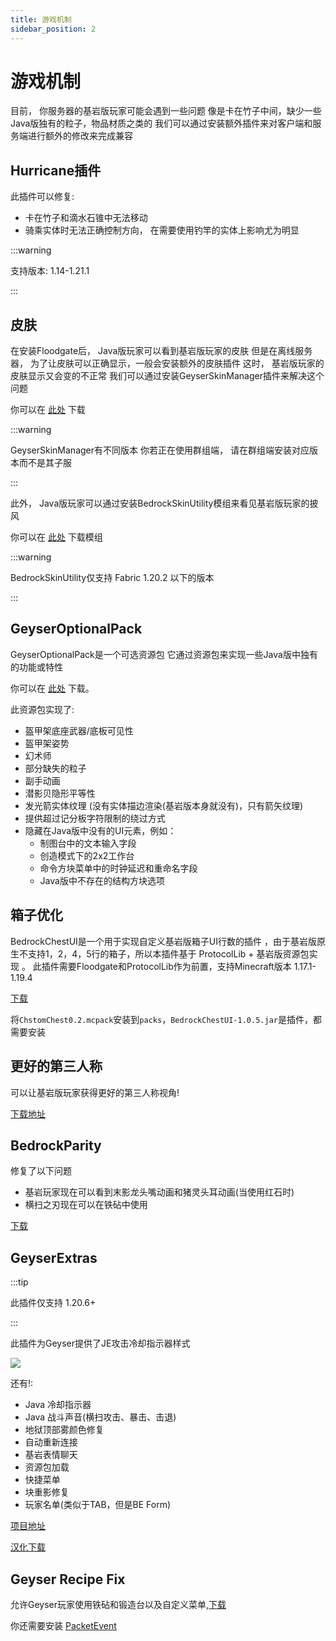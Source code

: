 ```yaml
---
title: 游戏机制
sidebar_position: 2
---
```


# 游戏机制

目前， 你服务器的基岩版玩家可能会遇到一些问题
像是卡在竹子中间，缺少一些Java版独有的粒子，物品材质之类的
我们可以通过安装额外插件来对客户端和服务端进行额外的修改来完成兼容

## Hurricane插件

此插件可以修复:

- 卡在竹子和滴水石锥中无法移动
- 骑乘实体时无法正确控制方向， 在需要使用钓竿的实体上影响尤为明显

:::warning

支持版本: 1.14-1.21.1

:::

## 皮肤

在安装Floodgate后， Java版玩家可以看到基岩版玩家的皮肤
但是在离线服务器， 为了让皮肤可以正确显示，一般会安装额外的皮肤插件
这时， 基岩版玩家的皮肤显示又会变的不正常
我们可以通过安装GeyserSkinManager插件来解决这个问题

你可以在 [此处](https://github.com/Camotoy/GeyserSkinManager/releases) 下载

:::warning

GeyserSkinManager有不同版本
你若正在使用群组端， 请在群组端安装对应版本而不是其子服

:::

此外， Java版玩家可以通过安装BedrockSkinUtility模组来看见基岩版玩家的披风

你可以在 [此处](https://github.com/Camotoy/BedrockSkinUtility) 下载模组

:::warning

BedrockSkinUtility仅支持 Fabric 1.20.2 以下的版本

:::

## GeyserOptionalPack

GeyserOptionalPack是一个可选资源包
它通过资源包来实现一些Java版中独有的功能或特性

你可以在 [此处](https://download.geysermc.org/v2/projects/geyseroptionalpack/versions/latest/builds/latest/downloads/geyseroptionalpack)
下载。

此资源包实现了:

- 盔甲架底座武器/底板可见性
- 盔甲架姿势
- 幻术师
- 部分缺失的粒子
- 副手动画
- 潜影贝隐形平等性
- 发光箭实体纹理 (没有实体描边渲染(基岩版本身就没有)，只有箭矢纹理)
- 提供超过记分板字符限制的绕过方式
- 隐藏在Java版中没有的UI元素，例如：
    - 制图台中的文本输入字段
    - 创造模式下的2x2工作台
    - 命令方块菜单中的时钟延迟和重命名字段
    - Java版中不存在的结构方块选项

## 箱子优化

BedrockChestUI是一个用于实现自定义基岩版箱子UI行数的插件 ，由于基岩版原生不支持1，2，4，5行的箱子，所以本插件基于
ProtocolLib + 基岩版资源包实现 。
此插件需要Floodgate和ProtocolLib作为前置，支持Minecraft版本 1.17.1-1.19.4

[下载](https://gitee.com/xi-bohan/BedrockChestUI/releases/tag/BedrockChestUI)

将```ChstomChest0.2.mcpack```安装到```packs```，```BedrockChestUI-1.0.5.jar```是插件，都需要安装

## 更好的第三人称

可以让基岩版玩家获得更好的第三人称视角!

[下载地址](https://github.com/lilingfengdev/GeyserBetterBedrockThirdPerson/releases/tag/latest)

## BedrockParity

修复了以下问题

- 基岩玩家现在可以看到末影龙头嘴动画和猪灵头耳动画(当使用红石时)
- 横扫之刃现在可以在铁砧中使用

[下载](https://github.com/tbyt/BedrockParity/releases/tag/release)

## GeyserExtras

:::tip

此插件仅支持 1.20.6+

:::

此插件为Geyser提供了JE攻击冷却指示器样式

![](_image/GeyserExtras.gif)

还有!:

- Java 冷却指示器
- Java 战斗声音(横扫攻击、暴击、击退)
- 地狱顶部雾颜色修复
- 自动重新连接
- 基岩表情聊天
- 资源包加载
- 快捷菜单
- 块重影修复
- 玩家名单(类似于TAB，但是BE Form)

[项目地址](https://github.com/GeyserExtras/GeyserExtras)

[汉化下载](https://hangar.papermc.io/Guardian1l/GeyserExtras_CNN)

## Geyser Recipe Fix

允许Geyser玩家使用铁砧和锻造台以及自定义菜单,[下载](https://modrinth.com/plugin/geyser-recipe-fix) 

你还需要安装 [PacketEvent](https://modrinth.com/plugin/packetevents)